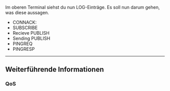 Im oberen Terminal siehst du nun LOG-Einträge. Es soll nun darum gehen, was diese aussagen.

- CONNACK:
- SUBSCRIBE
- Recieve PUBLISH
- Sending PUBLISH
- PINGREQ
- PINGRESP


---
## Weiterführende Informationen

### QoS
